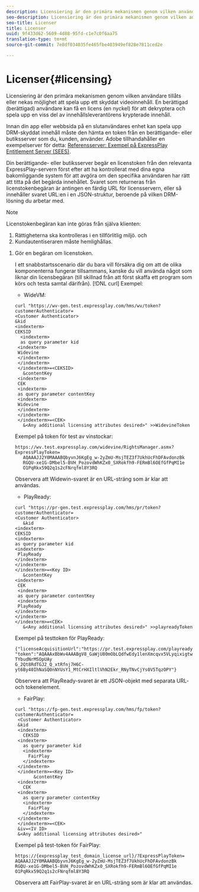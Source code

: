 ```yaml
---
description: Licensiering är den primära mekanismen genom vilken användare tillåts eller nekas möjlighet att spela upp ett skyddat videoinnehåll. En berättigad (berättigad) användare kan få en licens (en nyckel) för att dekryptera och spela upp en viss del av innehållsleverantörens krypterade innehåll.
seo-description: Licensiering är den primära mekanismen genom vilken användare tillåts eller nekas möjlighet att spela upp ett skyddat videoinnehåll. En berättigad (berättigad) användare kan få en licens (en nyckel) för att dekryptera och spela upp en viss del av innehållsleverantörens krypterade innehåll.
seo-title: Licenser
title: Licenser
uuid: 9f433d62-5609-4d88-95fd-c1e7c0f6aa75
translation-type: tm+mt
source-git-commit: 7e8df034035fe465fbe403949ef828e7811ced2e

---
```



# Licenser{#licensing}

Licensiering är den primära mekanismen genom vilken användare tillåts eller nekas möjlighet att spela upp ett skyddat videoinnehåll. En berättigad (berättigad) användare kan få en licens (en nyckel) för att dekryptera och spela upp en viss del av innehållsleverantörens krypterade innehåll.

Innan din app eller webbsida på en slutanvändares enhet kan spela upp DRM-skyddat innehåll måste den hämta en token från en berättigande- eller butiksserver som du, kunden, använder. Adobe tillhandahåller en exempelserver för detta: [Referensserver: Exempel på ExpressPlay Entitlement Server (SEES)](../../multi-drm-workflows/feature-topics/sees-reference-server.md).

Din berättigande- eller butiksserver begär en licenstoken från den relevanta ExpressPlay-servern först efter att ha kontrollerat med dina egna bakomliggande system för att avgöra om den specifika användaren har rätt att titta på det begärda innehållet. Svaret som returneras från licenstokenbegäran är antingen en färdig URL för licensservern, eller så innehåller svaret URL:en i en JSON-struktur, beroende på vilken DRM-lösning du arbetar med.

>[!NOTE]
>
>Licenstokenbegäran kan inte göras från själva klienten:
>1. Rättigheterna ska kontrolleras i en tillförlitlig miljö. och
>1. Kundautentiseraren måste hemlighållas.


1. Gör en begäran om licenstoken.

   I ett snabbstartsscenario där du bara vill försäkra dig om att de olika komponenterna fungerar tillsammans, kanske du vill använda något som liknar din licensbegäran (till skillnad från att först skaffa ett program som körs och testa samtal därifrån). [!DNL curl] Exempel:

   * WideVM:

   ```
   curl "https://wv-gen.test.expressplay.com/hms/wv/token?customerAuthenticator= 
   <Customer Authenticator> 
   &kid 
   <indexterm>
   CEKSID 
     <indexterm>
     as query parameter kid 
    <indexterm>
    Widevine 
    </indexterm> 
    </indexterm> 
    </indexterm>=<CEKSID> 
      &contentKey 
    <indexterm>
    CEK 
    <indexterm>
    as query parameter contentKey 
    <indexterm>
    Widevine 
    </indexterm> 
    </indexterm> 
    </indexterm>=<CEK> 
      &<Any additional licensing attributes desired>" >>WidevineToken 
   ```

   Exempel på token för test av vinstockar:

   ```
   https://wv.test.expressplay.com/widevine/RightsManager.asmx?ExpressPlayToken= 
      AQAAAJJ2Y0MAAABQbyvnJ6KgEg_w-2yZmU-MsjTEZ3f7UkhUcFhDFAvdonzBk 
      RGQU-xe1G-DMbel5-BVH_PozovdWhKZx0_SXRokfh9-FERmBl6OEfGfPqMI1e 
      O1PqRkx59Q2q1s2cFNrqfml8Y3RQ 
   ```

   Observera att Widewin-svaret är en URL-sträng som är klar att användas.

   * PlayReady:

   ```
   curl "https://pr-gen.test.expressplay.com/hms/pr/token?customerAuthenticator= 
   <Customer Authenticator> 
      &kid 
   <indexterm>
   CEKSID 
   <indexterm>
   as query parameter kid 
   <indexterm>
    PlayReady 
   </indexterm> 
   </indexterm> 
   </indexterm>=<Key ID> 
      &contentKey 
   <indexterm>
    CEK 
    <indexterm>
    as query parameter contentKey 
    <indexterm>
    PlayReady 
   </indexterm> 
   </indexterm> 
   </indexterm>=<CEK> 
      &<Any additional licensing attributes desired>" >>playreadyToken
   ```

   Exempel på testtoken för PlayReady:

   ```
   {"licenseAcquisitionUrl":"https://pr.test.expressplay.com/playready/RightsManager.asmx", 
   "token":"AQAAAxBbWv4AAABgV8_GaWjU80mObLQdfwEdy1lenXmcqvx5VLyqixigtwXLthzjPxq9QDT-TYbudNrMSOpUAy 
   G_2Qt8RdTGJ2_Q_xtRfnj7H6C-yt6By40IhNaSQ0nNYUsY1_MtCrHXIltlVhN2Ekr_RNyTNvCjYs0V5TqzOPY"} 
   ```

   Observera att PlayReady-svaret är ett JSON-objekt med separata URL- och tokenelement.

   * FairPlay:

   ```
   curl "https://fp-gen.test.expressplay.com/hms/fp/token?customerAuthenticator= 
    <Customer Authenticator> 
    &kid 
    <indexterm>
      CEKSID 
    <indexterm>
      as query parameter kid 
      <indexterm>
        FairPlay 
      </indexterm> 
    </indexterm> 
    </indexterm>=<Key ID> 
          &contentKey 
    <indexterm>
      CEK 
    <indexterm>
      as query parameter contentKey 
      <indexterm>
        FairPlay 
      </indexterm> 
    </indexterm> 
    </indexterm>=<CEK> 
    &iv=<IV ID> 
    &<Any additional licensing attributes desired>"
   ```

   Exempel på test-token för FairPlay:

   ```
   https://{expressplay_test_domain_license_url}/?ExpressPlayToken= 
   AQAAAJJ2Y0MAAABQbyvnJ6KgEg_w-2yZmU-MsjTEZ3f7UkhUcFhDFAvdonzBk 
   RGQU-xe1G-DMbel5-BVH_PozovdWhKZx0_SXRokfh9-FERmBl6OEfGfPqMI1e 
   O1PqRkx59Q2q1s2cFNrqfml8Y3RQ
   ```

   Observera att FairPlay-svaret är en URL-sträng som är klar att användas.
